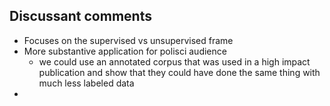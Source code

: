 ## Discussant comments
- Focuses on the supervised vs unsupervised frame
- More substantive application for polisci audience
    - we could use an annotated corpus that was used in a high impact publication and show that they could have done the same thing with much less labeled data
- 

